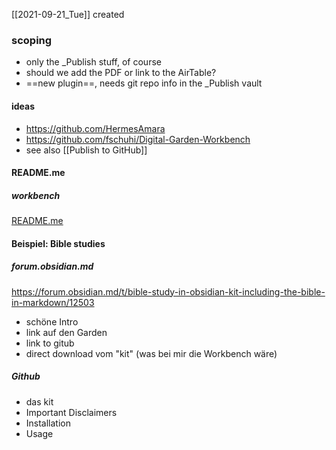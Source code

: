 [[2021-09-21_Tue]] created

### scoping
- only the \_Publish stuff, of course
- should we add the PDF or link to the AirTable?
- ==new plugin==, needs git repo info in the \_Publish vault

#### ideas
- https://github.com/HermesAmara
- https://github.com/fschuhi/Digital-Garden-Workbench
- see also [[Publish to GitHub]]

#### README.me
##### workbench
[README.me](file:///s:/work/python/HAF/README.md)

#### Beispiel: Bible studies

##### forum.obsidian.md
https://forum.obsidian.md/t/bible-study-in-obsidian-kit-including-the-bible-in-markdown/12503

- schöne Intro
- link auf den Garden
- link to gitub
- direct download vom "kit" (was bei mir die Workbench wäre)

##### Github
- das kit
- Important Disclaimers
- Installation
- Usage
